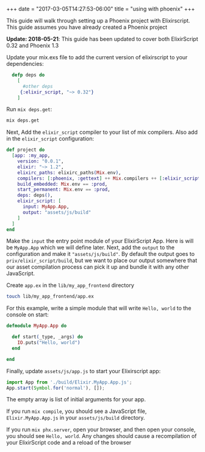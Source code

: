 +++
date = "2017-03-05T14:27:53-06:00"
title = "using with phoenix"
+++

This guide will walk through setting up a Phoenix project with Elixirscript. This guide assumes you have already created a Phoenix project

**Update: 2018-05-21**: This guide has been updated to cover both ElixirScript 0.32 and Phoenix 1.3

Update your mix.exs file to add the current version of elixirscript to your dependencies:

```elixir
  defp deps do
    [
      #other deps
     {:elixir_script, "~> 0.32"}
    ]
```

Run `mix deps.get`:

```bash
mix deps.get
```

Next, Add the `elixir_script` compiler to your list of mix compilers. Also add in the `elixir_script` configuration:

```elixir
def project do
  [app: :my_app,
    version: "0.0.1",
    elixir: "~> 1.2",
    elixirc_paths: elixirc_paths(Mix.env),
    compilers: [:phoenix, :gettext] ++ Mix.compilers ++ [:elixir_script],
    build_embedded: Mix.env == :prod,
    start_permanent: Mix.env == :prod,
    deps: deps(),
    elixir_script: [
      input: MyApp.App,
      output: "assets/js/build"
    ]
  ]
end
```

Make the `input` the entry point module of your ElixirScript App. Here is will be `MyApp.App` which we will
define later. Next, add the `output` to the configuration and make it `"assets/js/build"`. By default the output
goes to `priv/elixir_script/build`, but we want to place our output somewhere that our asset compilation process can pick it up and bundle it with any other JavaScript.

Create `app.ex` in the `lib/my_app_frontend` directory

```bash
touch lib/my_app_frontend/app.ex
```

For this example, write a simple module that will write `Hello, world` to the console on start:

```elixir
defmodule MyApp.App do

  def start(_type, _args) do
    IO.puts("Hello, world")
  end

end
```

Finally, update `assets/js/app.js` to start your Elixirscript app:

```javascript
import App from './build/Elixir.MyApp.App.js';
App.start(Symbol.for('normal'), []);
```

The empty array is list of initial arguments for your app.


If you run `mix compile`, you should see a JavaScript file, `Elixir.MyApp.App.js` in your `assets/js/build` directory.

If you run `mix phx.server`, open your browser, and then open your console, you should see `Hello, world`. Any changes should cause a recompilation of your ElixirScript code and a reload of the browser

